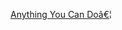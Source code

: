 ---
layout: post
wordpress_id: 1527
wordpress_url: http://noesbueno.com/archives/1527
date: '2012-09-10 15:45:10 -0500'
date_gmt: '2012-09-10 20:45:10 -0500'
body: |
  <p><a href="http://blog.turntablelab.com/hrmmm/2012/09/anything-you-can-do/">Anything You Can Doâ€¦</a></p>
---